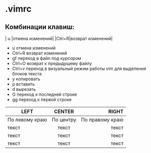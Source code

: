 # .vimrc

## Комбинации клавиш:
| u |отмена изменений|
|Ctrl+R|возврат изменений|

- u отмена изменений
- Ctrl+R возврат изменений
- gf переход в файл под курсором
- Ctrl+O возврат к предыдущему файлу
- Ctrl+v переход в визуальный режим работы vim для выделения блоков текста
- y копировать
- p вставить
- d вырезать
- G переход к последней строке
- gg переход к первой строке

| LEFT | CENTER | RIGHT |
|----------------|:---------:|----------------:|
| По левому краю | По центру | По правому краю |
| текст | текст | текст |
| текст | текст | текст |
| текст | текст | текст |
